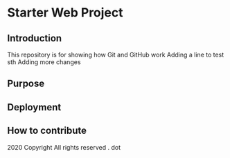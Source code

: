 # Starter Web Project

## Introduction

This repository is for showing how Git and GitHub work
Adding a line to test sth
Adding more changes
## Purpose

## Deployment

## How to contribute

2020 Copyright
All rights reserved . dot